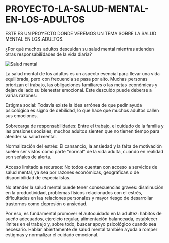 # PROYECTO-LA-SALUD-MENTAL-EN-LOS-ADULTOS
ESTE ES UN PROYECTO DONDE VEREMOS UN TEMA SOBRE LA SALUD MENTAL EN LOS ADULTOS.

¿Por qué muchos adultos descuidan su salud mental mientras atienden otras responsabilidades de la vida diaria?


<img src="https://www.google.com/imgres?q=salud%20mental&imgurl=https%3A%2F%2Fbbmundo.com%2Fwp-content%2Fuploads%2F2021%2F07%2Fimportancia-de-la-salud-mental-en-la-adolescencia.jpg&imgrefurl=https%3A%2F%2Fbbmundo.com%2Fadolescentes%2Fimportancia-de-la-salud-mental-en-la-adolescencia%2F&docid=fDbe1mAiRhGF0M&tbnid=JrAfyoQVrqkSxM&vet=12ahUKEwjb2N_91vaPAxX7HUQIHai7H58QM3oECB0QAA..i&w=1050&h=620&hcb=2&ved=2ahUKEwjb2N_91vaPAxX7HUQIHai7H58QM3oECB0QAA.jpg" 
  alt="Salud mental" style="display: block; margin-left: auto; margin-right: auto;" />

       
La salud mental de los adultos es un aspecto esencial para llevar una vida equilibrada, pero con frecuencia se pasa por alto. Muchas personas priorizan el trabajo, las obligaciones familiares o las metas económicas y dejan de lado su bienestar emocional. Este descuido puede deberse a varias razones:

Estigma social: Todavía existe la idea errónea de que pedir ayuda psicológica es signo de debilidad, lo que hace que muchos adultos callen sus emociones.

Sobrecarga de responsabilidades: Entre el trabajo, el cuidado de la familia y las presiones sociales, muchos adultos sienten que no tienen tiempo para atender su salud mental.

Normalización del estrés: El cansancio, la ansiedad y la falta de motivación suelen ser vistos como parte “normal” de la vida adulta, cuando en realidad son señales de alerta.

Acceso limitado a recursos: No todos cuentan con acceso a servicios de salud mental, ya sea por razones económicas, geográficas o de disponibilidad de especialistas.

No atender la salud mental puede tener consecuencias graves: disminución en la productividad, problemas físicos relacionados con el estrés, dificultades en las relaciones personales y mayor riesgo de desarrollar trastornos como depresión o ansiedad.

Por eso, es fundamental promover el autocuidado en la adultez: hábitos de sueño adecuados, ejercicio regular, alimentación balanceada, establecer límites en el trabajo y, sobre todo, buscar apoyo psicológico cuando sea necesario. Hablar abiertamente de salud mental también ayuda a romper estigmas y normalizar el cuidado emocional.
